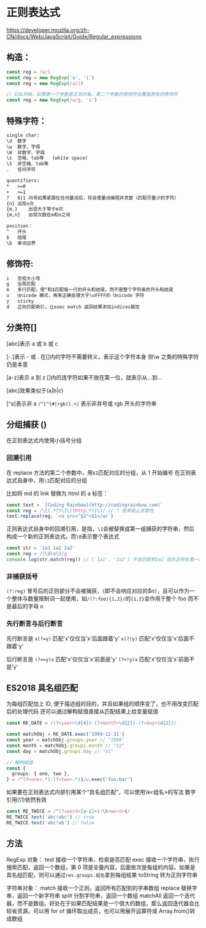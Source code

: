 # 正则表达式

https://developer.mozilla.org/zh-CN/docs/Web/JavaScript/Guide/Regular_expressions

## 构造：

```ts
const reg = /a/i
const reg = new RegExp('a', 'i')
const reg = new RegExp(/a/i)

// ES6开始，如果第一个参数是正则对象，第二个参数的修饰符会覆盖原有的修饰符
const reg = new RegExp(/a/g, 'i')
```

## 特殊字符：

```txt
single char:
\d  数字
\w  数字、字母
\W  非数字、字母
\s  空格、tab等   (white space)
\S  非空格、tab等
.   任何字符

quantifiers:
*   >=0
+   >=1
?   0|1 问号如果紧跟在任何量词后，将会使量词编程非贪婪（匹配尽量少的字符）
{n} 出现n次
{m,}    出现大于等于m次
{m,n}   出现次数在m和n之间

position：
^   开头
$   结尾
\b  单词边界
```

## 修饰符:

```txt
i   忽视大小写
g   全局匹配
m   多行匹配，使^和$匹配每一行的开头和结尾，而不是整个字符串的开头和结尾
u   Unicode 模式，用来正确处理大于\uFFFF的 Unicode 字符
y   sticky
d   正则匹配索引，让exec match 返回结果添加indices属性
```

## 分类符[]

[abc]表示 a 或 b 或 c

[-.]表示 - 或 . 在[]内的字符不需要转义，表示这个字符本身
但\w 之类的特殊字符仍是本意

[a-z]表示 a 到 z []内的连字符如果不放在第一位，就表示从...到...

[abc]效果类似于(a|b|c)

[^a]表示非 a `/^[^(#|rgb)].+/` 表示非井号或 rgb 开头的字符串

## 分组捕获 ()

在正则表达式内使用小括号分组

### 回溯引用

在 replace 方法的第二个参数中，用`$1`匹配对应的分组，从 1 开始编号
在正则表达式自身中，用`\1`匹配对应的分组

比如将 md 的 link 替换为 html 的 a 标签：

```ts
const text = `[Coding Rainbow](http://codingrainbow.com)`
const reg = /\[(.*?)\]\((http.*?)\)/ // ? 用来阻止贪婪性
text.replace(reg, `<a src="$2">$1</a>`)
```

正则表达式自身中的回溯引用，是指，`\1`会被替换成第一组捕获的字符串，然后构成一个新的正则表达式。而`\0`表示整个表达式

```ts
const str = '1a1 1a2 2a2'
const reg = /(\d)a\1/g
console.log(str.match(reg)) // ['1a1', '2a2'] 不会匹配到1a2 因为正则在第一组匹配到1后会成为/(\d)a1/, 在第一组匹配到2后会成为/(\d)a2/
```

### 非捕获括号

`(?:reg)` 冒号后的正则部分不会被捕获，（即不会响应对应的$n），且可以作为一个整体与数量限制词一起使用，如`/(?:foo){1,2}/`的`{1,2}`会作用于整个 foo 而不是最后的字母 o

### 先行断言与后行断言

先行断言是
`x(?=y)` 匹配'x'仅仅当'x'后面跟着'y'
`x(?!y)` 匹配'x'仅仅当'x'后面不跟着'y'

后行断言是
`(?<=y)x` 匹配'x'仅仅当'x'前面是'y'
`(?<!y)x` 匹配'x'仅仅当'x'前面不是'y'

## ES2018 具名组匹配

为每组匹配加上 ID, 便于描述组的目的，并且如果组的顺序变了，也不用改变匹配后的处理代码
还可以通过解构赋值直接从匹配结果上给变量赋值

```ts
const RE_DATE = /(?<year>\d{4})-(?<month>\d{2})-(?<day>\d{2})/

const matchObj = RE_DATE.exec('1999-12-31')
const year = matchObj.groups.year // "1999"
const month = matchObj.groups.month // "12"
const day = matchObj.groups.day // "31"

// 解构赋值
const {
  groups: { one, two },
} = /^(?<one>.*):(?<two>.*)$/u.exec('foo:bar')
```

如果要在正则表达式内部引用某个“具名组匹配”，可以使用\k<组名>的写法 数字引用(\1)依然有效

```ts
const RE_TWICE = /^(?<word>[a-z]+)!\k<word>$/
RE_TWICE.test('abc!abc') // true
RE_TWICE.test('abc!ab') // false
```

## 方法

RegExp 对象：
test 接收一个字符串，检索是否匹配
exec 接收一个字符串，执行搜索匹配，返回一个数组，第 0 项是全量内容，后面依次是每组的内容。如果是具名组匹配，则可以通过`res.groups.组名`拿到每组结果
toString 转为正则字符串

字符串对象：
match 接收一个正则，返回所有匹配到的字串数组
replace 替换字串，返回一个新字符串
split 分割字符串，返回一个数组
matchAll 返回一个迭代器，而不是数组。好处在于如果匹配结果是一个很大的数组，那么返回迭代器会比较省资源。可以用 for of 循环取出成员，也可以用展开运算符或 Array.from()转成数组

